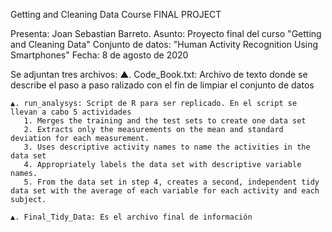 Getting and Cleaning Data Course FINAL PROJECT

Presenta: Joan Sebastian Barreto.
Asunto: Proyecto final del curso "Getting and Cleaning Data"
Conjunto de datos: "Human Activity Recognition Using Smartphones"
Fecha: 8 de agosto de 2020

Se adjuntan tres archivos:
    ▲. Code_Book.txt: Archivo de texto donde se describe el paso a paso ralizado con el fin de limpiar
       el conjunto de datos

    ▲. run_analysys: Script de R para ser replicado. En el script se llevan a cabo 5 actividades
       1. Merges the training and the test sets to create one data set
       2. Extracts only the measurements on the mean and standard deviation for each measurement.
       3. Uses descriptive activity names to name the activities in the data set
       4. Appropriately labels the data set with descriptive variable names.
       5. From the data set in step 4, creates a second, independent tidy data set with the average of each variable for each activity and each subject.

    ▲. Final_Tidy_Data: Es el archivo final de información
